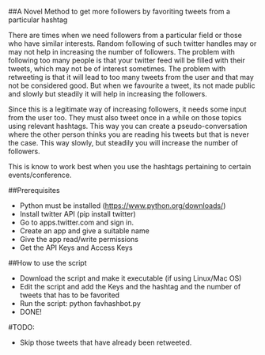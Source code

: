 ##A Novel Method to get more followers by favoriting tweets from a particular hashtag

There are times when we need followers from a particular field or those who have similar interests. Random following of such twitter handles may or may not help in increasing the number of followers. The problem with following too many people is that your twitter feed will be filled with their tweets, which may not be of interest sometimes. The problem with retweeting is that it will lead to too many tweets from the user and that may not be considered good. But when we favourite a tweet, its not made public and slowly but steadily it will help in increasing the followers.

Since this is a legitimate way of increasing followers, it needs some input from the user too. They must also tweet once in a while on those topics using relevant hashtags. This way you can create a pseudo-conversation where the other person thinks you are reading his tweets but that is never the case. This way slowly, but steadily you will increase the number of followers.

This is know to work best when you use the hashtags pertaining to certain events/conference. 

##Prerequisites

* Python must be installed (https://www.python.org/downloads/)
* Install twitter API (pip install twitter)
* Go to apps.twitter.com and sign in.
* Create an app and give a suitable name
* Give the app read/write permissions
* Get the API Keys and Access Keys


##How to use the script

* Download the script and make it executable (if using Linux/Mac OS)
* Edit the script and add the Keys and the hashtag and the number of tweets that has to be favorited
* Run the script: python favhashbot.py
* DONE!


#TODO:
* Skip those tweets that have already been retweeted. 
